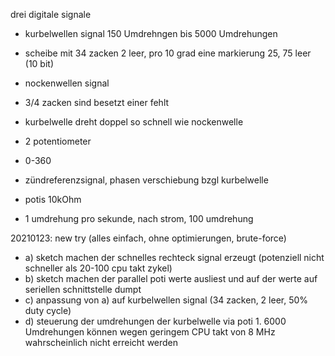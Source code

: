 drei digitale signale

- kurbelwellen signal 150 Umdrehngen bis 5000 Umdrehungen
- scheibe mit 34 zacken 2 leer, pro 10 grad eine markierung 25, 75 leer (10 bit)


 - nockenwellen signal
 - 3/4 zacken sind besetzt einer fehlt
 - kurbelwelle dreht doppel so schnell wie nockenwelle
 - 2 potentiometer
 - 0-360
 
 - zündreferenzsignal, phasen verschiebung bzgl kurbelwelle
 - potis 10kOhm
 - 1 umdrehung pro sekunde, nach strom, 100 umdrehung
 
 20210123: new try (alles einfach, ohne optimierungen, brute-force)
 - a) sketch machen der schnelles rechteck signal erzeugt (potenziell nicht schneller als 20-100 cpu takt zykel)
 - b) sketch machen der parallel poti werte ausliest und auf der werte auf seriellen schnittstelle dumpt
 - c) anpassung von a) auf kurbelwellen signal (34 zacken, 2 leer, 50% duty cycle)
 - d) steuerung der umdrehungen der kurbelwelle via poti 1. 6000 Umdrehungen können wegen geringem CPU takt von 8 MHz wahrscheinlich nicht erreicht werden
 
 
